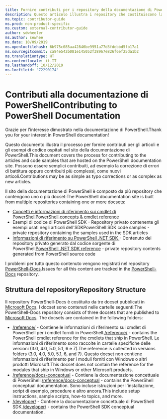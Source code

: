 ```yaml
---
title: Fornire contributi per i repository della documentazione di PowerShell
description: Questo articolo illustra i repository che costituiscono la documentazione di PowerShell.
ms.topic: contributor-guide
ms.prod: non-product-specific
ms.custom: external-contributor-guide
author: sdwheeler
ms.author: sewhee
ms.date: 10/09/2019
ms.openlocfilehash: 6b975c085aa42846be9951a77d3fdebbd5fb17a1
ms.sourcegitcommit: ca84e542b081e145052f38967e826f6ef25da1b2
ms.translationtype: HT
ms.contentlocale: it-IT
ms.lasthandoff: 10/12/2019
ms.locfileid: "72290174"
---
```

# <a name="contributing-to-powershell-documentation"></a><span data-ttu-id="5f43b-103">Contributi alla documentazione di PowerShell</span><span class="sxs-lookup"><span data-stu-id="5f43b-103">Contributing to PowerShell Documentation</span></span>

<span data-ttu-id="5f43b-104">Grazie per l'interesse dimostrato nella documentazione di PowerShell.</span><span class="sxs-lookup"><span data-stu-id="5f43b-104">Thank you for your interest in PowerShell documentation!</span></span>

<span data-ttu-id="5f43b-105">Questo documento illustra il processo per fornire contributi per gli articoli e gli esempi di codice ospitati nel sito della documentazione di PowerShell.</span><span class="sxs-lookup"><span data-stu-id="5f43b-105">This document covers the process for contributing to the articles and code samples that are hosted on the PowerShell documentation site.</span></span> <span data-ttu-id="5f43b-106">Possono essere semplici contribuiti, ad esempio la correzione di errori di battitura oppure contribuiti più complessi, come nuovi articoli.</span><span class="sxs-lookup"><span data-stu-id="5f43b-106">Contributions may be as simple as typo corrections or as complex as new articles.</span></span>

<span data-ttu-id="5f43b-107">Il sito della documentazione di PowerShell è composto da più repository che contengono uno o più docset:</span><span class="sxs-lookup"><span data-stu-id="5f43b-107">The PowerShell documentation site is built from multiple repositories containing one or more docsets:</span></span>

- <span data-ttu-id="5f43b-108">[Concetti e informazioni di riferimento sui cmdlet di PowerShell][psdocs]</span><span class="sxs-lookup"><span data-stu-id="5f43b-108">[PowerShell concepts & cmdlet reference][psdocs]</span></span>
- <span data-ttu-id="5f43b-109">Esempi di codice di PowerShell SDK - Repository privato contenente gli esempi usati negli articoli dell'SDK</span><span class="sxs-lookup"><span data-stu-id="5f43b-109">PowerShell SDK code samples - private repository containing the samples used in the SDK articles</span></span>
- <span data-ttu-id="5f43b-110">[Informazioni di riferimento su PowerShell .NET SDK ](/dotnet/api/?view=pscore-6.2.0) - Contenuto del repository privato generato dal codice sorgente di PowerShell</span><span class="sxs-lookup"><span data-stu-id="5f43b-110">[PowerShell .NET SDK reference](/dotnet/api/?view=pscore-6.2.0) - private repository contents generated from PowerShell source code</span></span>

<span data-ttu-id="5f43b-111">I problemi per tutto questo contenuto vengono registrati nel repository [PowerShell-Docs][docsrepo].</span><span class="sxs-lookup"><span data-stu-id="5f43b-111">Issues for all this content are tracked in the [PowerShell-Docs][docsrepo] repository.</span></span>

## <a name="repository-structure"></a><span data-ttu-id="5f43b-112">Struttura del repository</span><span class="sxs-lookup"><span data-stu-id="5f43b-112">Repository Structure</span></span>

<span data-ttu-id="5f43b-113">Il repository PowerShell-Docs è costituito da tre docset pubblicati in [Microsoft Docs][psdocs]. I docset sono contenuti nelle cartelle seguenti:</span><span class="sxs-lookup"><span data-stu-id="5f43b-113">The PowerShell-Docs repository consists of three docsets that are published to [Microsoft Docs][psdocs]. The docsets are contained in the following folders:</span></span>

- <span data-ttu-id="5f43b-114">[/reference/][ref] - Contiene le informazioni di riferimento sui cmdlet di PowerShell per i cmdlet forniti in PowerShell.</span><span class="sxs-lookup"><span data-stu-id="5f43b-114">[/reference/][ref] - contains the PowerShell cmdlet reference for the cmdlets that ship in PowerShell.</span></span> <span data-ttu-id="5f43b-115">Le informazioni di riferimento sono raccolte in cartelle specifiche delle versioni (3.0, 4.0, 5.0, 5.1, 6 e 7).</span><span class="sxs-lookup"><span data-stu-id="5f43b-115">The reference is collected in versions folders (3.0, 4.0, 5.0, 5.1, 6, and 7).</span></span> <span data-ttu-id="5f43b-116">Questo docset non contiene informazioni di riferimento per i moduli forniti con Windows o altri prodotti Microsoft.</span><span class="sxs-lookup"><span data-stu-id="5f43b-116">This docset does not contain the reference for the modules that ship in Windows or other Microsoft products.</span></span>
- <span data-ttu-id="5f43b-117">[/reference/docs-conceptual][conceptual] - Contiene la documentazione concettuale di PowerShell.</span><span class="sxs-lookup"><span data-stu-id="5f43b-117">[/reference/docs-conceptual][conceptual] - contains the PowerShell conceptual documentation.</span></span> <span data-ttu-id="5f43b-118">Sono incluse istruzioni per l'installazione, script di esempio, procedure e altro ancora.</span><span class="sxs-lookup"><span data-stu-id="5f43b-118">This include setup instructions, sample scripts, how-to topics, and more.</span></span>
- <span data-ttu-id="5f43b-119">[/developer/][SDK] - Contiene la documentazione concettuale di PowerShell SDK.</span><span class="sxs-lookup"><span data-stu-id="5f43b-119">[/developer/][SDK] - contains the PowerShell SDK conceptual documentation.</span></span>

<!--link refs-->
[psdocs]: https://docs.microsoft.com/powershell
[docsrepo]: https://github.com/MicrosoftDocs/PowerShell-Docs
[ref]: https://github.com/MicrosoftDocs/PowerShell-Docs/tree/staging/reference
[conceptual]: https://github.com/MicrosoftDocs/PowerShell-Docs/tree/staging/reference/docs-conceptual
[SDK]: https://github.com/MicrosoftDocs/PowerShell-Docs/tree/staging/developer

